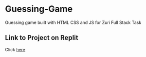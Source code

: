 # Guessing-Game

Guessing game built with HTML CSS and JS for Zuri Full Stack Task

## Link to Project on Replit

Click [here][replit link]

[replit link]: https://replit.com/@CRIMSON-CORP/Guessing-Game?v=1
